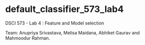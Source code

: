 # default_classifier_573_lab4

DSCI 573 - Lab 4 : Feature and Model selection


Team: Anupriya Srivastava, Melisa Maidana, Abhiket Gaurav and Mahmoodur Rahman. 

